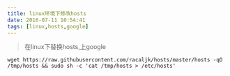 ```yaml
---
title: linux环境下修改hosts
date: 2016-07-11 10:54:41
tags: [linux,hosts,google]
---
```


> 在linux下替换hosts,上google

```
wget https://raw.githubusercontent.com/racaljk/hosts/master/hosts -qO /tmp/hosts && sudo sh -c 'cat /tmp/hosts > /etc/hosts'
```
